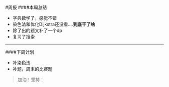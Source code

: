 #周报
####本周总结
- 字典数学了，感觉不错
- 染色法和优化Dijkstra还没看....**到底干了啥**
- 除了出的题又补了一个dp
- 复习了搜索

---

####下周计划
- 补染色法
- 补题，周末的比赛题


>加油！坚持！


